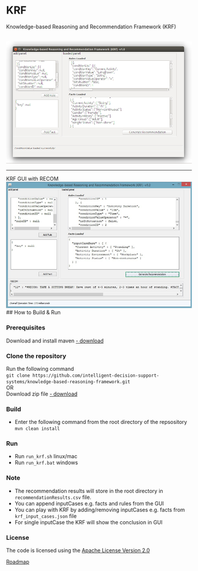 # KRF
Knowledge-based Reasoning and Recommendation Framework (KRF)

<br>
<img src="https://github.com/intelligent-decision-support-systems/knowledge-based-reasoning-framework/blob/gh-pages/images/krf_crop.jpg">
<br>
<hr>
KRF GUI with RECOM
<br>
<img src="https://github.com/intelligent-decision-support-systems/knowledge-based-reasoning-framework/blob/gh-pages/images/recommendation.jpg">
<br>
## How to Build & Run

### Prerequisites
Download and install maven [- download](https://maven.apache.org/download.cgi)

### Clone the repository
Run the following command<br>
`git clone https://github.com/intelligent-decision-support-systems/knowledge-based-reasoning-framework.git`
<br>OR<br>
Download zip file [- download](https://github.com/intelligent-decision-support-systems/knowledge-based-reasoning-framework/archive/master.zip)

### Build
* Enter the following command from the root directory of the repsository<br>
  `mvn clean install`

### Run
* Run `run_krf.sh` linux/mac
* Run `run_krf.bat` windows

### Note
* The recommendation results will store in the root directory in `recommendationResults.csv` file.
* You can append inputCases e.g. facts and rules from the GUI
* You can play with KRF by adding/removing inputCases e.g. facts from `krf_input_cases.json` file
* For single inputCase the KRF will show the conclusion in GUI

### License
The code is licensed using the [Apache License Version 2.0](http://www.apache.org/licenses/LICENSE-2.0)


[Roadmap](https://github.com/intelligent-decision-support-systems/knowledge-based-reasoning-framework/wiki/Roadmap)
